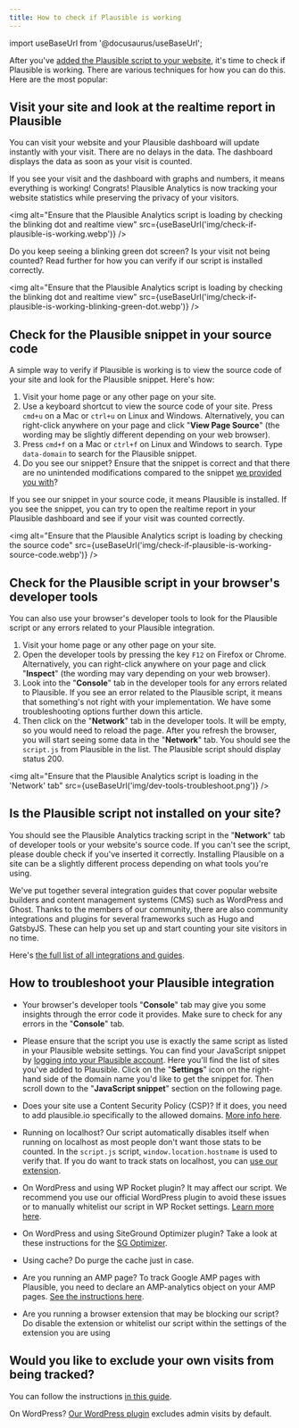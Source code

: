 ```yaml
---
title: How to check if Plausible is working
---
```


import useBaseUrl from '@docusaurus/useBaseUrl';

After you've [added the Plausible script to your website](plausible-script.md), it's time to check if Plausible is working. There are various techniques for how you can do this. Here are the most popular: 

## Visit your site and look at the realtime report in Plausible 

You can visit your website and your Plausible dashboard will update instantly with your visit. There are no delays in the data. The dashboard displays the data as soon as your visit is counted.

If you see your visit and the dashboard with graphs and numbers, it means everything is working! Congrats! Plausible Analytics is now tracking your website statistics while preserving the privacy of your visitors.

<img alt="Ensure that the Plausible Analytics script is loading by checking the blinking dot and realtime view" src={useBaseUrl('img/check-if-plausible-is-working.webp')} />

Do you keep seeing a blinking green dot screen? Is your visit not being counted? Read further for how you can verify if our script is installed correctly.

<img alt="Ensure that the Plausible Analytics script is loading by checking the blinking dot and realtime view" src={useBaseUrl('img/check-if-plausible-is-working-blinking-green-dot.webp')} />

## Check for the Plausible snippet in your source code

A simple way to verify if Plausible is working is to view the source code of your site and look for the Plausible snippet. Here's how:

1. Visit your home page or any other page on your site. 
2. Use a keyboard shortcut to view the source code of your site. Press `cmd+u` on a Mac or `ctrl+u` on Linux and Windows. Alternatively, you can right-click anywhere on your page and click "**View Page Source**" (the wording may be slightly different depending on your web browser). 
3. Press `cmd+f` on a Mac or `ctrl+f` on Linux and Windows to search. Type `data-domain` to search for the Plausible snippet. 
4. Do you see our snippet? Ensure that the snippet is correct and that there are no unintended modifications compared to the snippet [we provided you with](plausible-script.md)?

If you see our snippet in your source code, it means Plausible is installed. If you see the snippet, you can try to open the realtime report in your Plausible dashboard and see if your visit was counted correctly.

<img alt="Ensure that the Plausible Analytics script is loading by checking the source code" src={useBaseUrl('img/check-if-plausible-is-working-source-code.webp')} />

## Check for the Plausible script in your browser's developer tools

You can also use your browser's developer tools to look for the Plausible script or any errors related to your Plausible integration.

1. Visit your home page or any other page on your site. 
2. Open the developer tools by pressing the key `F12` on Firefox or Chrome. Alternatively, you can right-click anywhere on your page and click "**Inspect**" (the wording may vary depending on your web browser). 
3. Look into the "**Console**" tab in the developer tools for any errors related to Plausible. If you see an error related to the Plausible script, it means that something's not right with your implementation. We have some troubleshooting options further down this article.
4. Then click on the "**Network**" tab in the developer tools. It will be empty, so you would need to reload the page. After you refresh the browser, you will start seeing some data in the "**Network**" tab. You should see the `script.js` from Plausible in the list. The Plausible script should display status 200.

<img alt="Ensure that the Plausible Analytics script is loading in the 'Network' tab" src={useBaseUrl('img/dev-tools-troubleshoot.png')} />

## Is the Plausible script not installed on your site?

You should see the Plausible Analytics tracking script in the "**Network**" tab of developer tools or your website's source code. If you can't see the script, please double check if you've inserted it correctly. Installing Plausible on a site can be a slightly different process depending on what tools you're using.

We've put together several integration guides that cover popular website builders and content management systems (CMS) such as WordPress and Ghost. Thanks to the members of our community, there are also community integrations and plugins for several frameworks such as Hugo and GatsbyJS. These can help you set up and start counting your site visitors in no time.

Here's [the full list of all integrations and guides](integration-guides.md).

## How to troubleshoot your Plausible integration

* Your browser's developer tools "**Console**" tab may give you some insights through the error code it provides. Make sure to check for any errors in the "**Console**" tab. 

* Please ensure that the script you use is exactly the same script as listed in your Plausible website settings. You can find your JavaScript snippet by [logging into your Plausible account](https://plausible.io/sites). Here you'll find the list of sites you've added to Plausible. Click on the "**Settings**" icon on the right-hand side of the domain name you'd like to get the snippet for. Then scroll down to the "**JavaScript snippet**" section on the following page.

* Does your site use a Content Security Policy (CSP)? If it does, you need to add plausible.io specifically to the allowed domains. [More info here](https://github.com/plausible/docs/issues/20).

* Running on localhost? Our script automatically disables itself when running on localhost as most people don't want those stats to be counted. In the `script.js` script, `window.location.hostname` is used to verify that. If you do want to track stats on localhost, you can [use our extension](script-extensions.md).

* On WordPress and using WP Rocket plugin? It may affect our script. We recommend you use our official WordPress plugin to avoid these issues or to manually whitelist our script in WP Rocket settings. [Learn more here](https://plausible.io/wordpress-analytics-plugin#troubleshoot-conflict-with-wp-rocket-or-other-performance-optimization-plugins). 

* On WordPress and using SiteGround Optimizer plugin? Take a look at these instructions for the [SG Optimizer](https://plausible.io/wordpress-analytics-plugin#conflict-with-siteground-optimizer).

* Using cache? Do purge the cache just in case.

* Are you running an AMP page? To track Google AMP pages with Plausible, you need to declare an AMP-analytics object on your AMP pages. [See the instructions here](https://github.com/plausible/analytics/discussions/220#discussioncomment-904022).

* Are you running a browser extension that may be blocking our script? Do disable the extension or whitelist our script within the settings of the extension you are using

## Would you like to exclude your own visits from being tracked?

You can follow the instructions [in this guide](excluding.md).

On WordPress? [Our WordPress plugin](https://plausible.io/wordpress-analytics-plugin) excludes admin visits by default.

